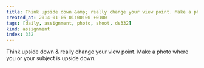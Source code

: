 ```yaml
---
title: Think upside down &amp; really change your view point. Make a photo where you or your subject is upside down.
created_at: 2014-01-06 01:00:00 +0100
tags: [daily, assignment, photo, shoot, ds332]
kind: assignment
index: 332
---
```


Think upside down &amp; really change your view point. Make a photo where you or your subject is upside down.
